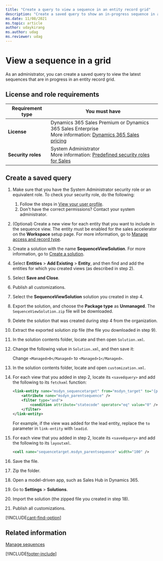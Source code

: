 ```yaml
---
title: "Create a query to view a sequence in an entity record grid"
description: "Create a saved query to show an in-progress sequence in an entity record grid"
ms.date: 11/08/2021
ms.topic: article
author: udaykirang
ms.author: udag
ms.reviewer: udag
---
```


# View a sequence in a grid

As an administrator, you can create a saved query to view the latest sequences that are in progress in an entity record grid.

## License and role requirements
| Requirement type | You must have |  
|-----------------------|---------|
| **License** | Dynamics 365 Sales Premium or Dynamics 365 Sales Enterprise <br>More information: [Dynamics 365 Sales pricing](https://dynamics.microsoft.com/sales/pricing/) |
| **Security roles** | System Administrator <br>  More information: [Predefined security roles for Sales](security-roles-for-sales.md)|


## Create a saved query

1.	Make sure that you have the System Administrator security role or an equivalent role. To check your security role, do the following:

    1.	Follow the steps in [View your user profile](/powerapps/user/view-your-user-profile?context=/dynamics365/context/sales-context).   
    2.	Don't have the correct permissions? Contact your system administrator.   

2.	(Optional) Create a new view for each entity that you want to include in the sequence view. The entity must be enabled for the sales accelerator on the **Workspace** setup page. For more information, go to [Manage access and record type](manage-access-record-type-sales-accelerator.md).  

4.	Create a solution with the name **SequenceViewSolution**. For more information, go to [Create a solution](/powerapps/maker/canvas-apps/add-app-solution?context=/dynamics365/context/sales-context).  

5.	Select **Entities** > **Add Existing** > **Entity**, and then find and add the entities for which you created views (as described in step 2).   

6.	Select **Save and Close**.   

7.	Publish all customizations.   

8.	Select the **SequenceViewSolution** solution you created in step 4.

9.	Export the solution, and choose the **Package type** as **Unmanaged**. The ```SequenceViewSolution.zip``` file will be downloaded.

10.	Delete the solution that was created during step 4 from the organization.

11.	Extract the exported solution zip file (the file you downloaded in step 9).

12.	In the solution contents folder, locate and then open ```Solution.xml```. 

13.	Change the following value in ```Solution.xml```, and then save it:  

    Change ```<Managed>0</Managed>``` to ```<Managed>1</Managed>```.

14.	In the solution contents folder, locate and open ```customization.xml```.

15.	For each view that you added in step 2, locate its ```<savedquery>``` and add the following to its ```fetchxml``` function:

    ```xml
    <link-entity name="msdyn_sequencetarget" from="msdyn_target" to="{primary key of the entity}" alias="sequencetarget" link-type="outer">
        <attribute name="msdyn_parentsequence" />
        <filter type="and">
            <condition attribute="statecode" operator="eq" value="0" />
        </filter>
    </link-entity>
    ```

    For example, if the view was added for the lead entity, replace the ```to``` parameter in ``link-entity`` with ```leadid```.

16.	For each view that you added in step 2, locate its ```<savedquery>``` and add the following to its ```layoutxml```.

    ```xml
    <cell name="sequencetarget.msdyn_parentsequence" width="100" />
    ```    

17.	Save the file.

18.	Zip the folder.

19.	Open a model-driven app, such as Sales Hub in Dynamics 365.

20.	Go to **Settings** > **Solutions**.

21.	Import the solution (the zipped file you created in step 18).

22.	Publish all customizations.

[!INCLUDE[cant-find-option](../includes/cant-find-option.md)]

## Related information

[Manage sequences](create-manage-sequences.md)   


[!INCLUDE[footer-include](../includes/footer-banner.md)]

